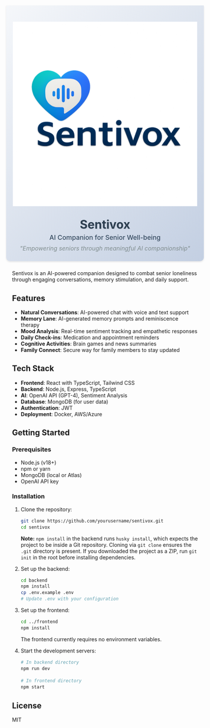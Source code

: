 <div style="background: linear-gradient(135deg, #f5f7fa 0%, #c3cfe2 100%); padding: 1.5rem 1rem; margin: -1rem -1rem 1.5rem -1rem; border-radius: 0 0 10px 10px; box-shadow: 0 2px 4px rgba(0, 0, 0, 0.1);">
  <div style="max-width: 1000px; margin: 0 auto; text-align: center;">
    <div style="display: flex; flex-direction: column; align-items: center;">
      <div style="width: 100%; display: flex; justify-content: center; padding: 20px 0 30px 0;">
        <img 
          src=".github/images/logo.png" 
          alt="Sentivox Logo" 
          style="width: 500px; max-width: 100%; height: auto; display: block;"
        />
      </div>
      <div style="padding: 0 1rem;">
        <h1 style="
          font-size: 2rem; 
          margin: 0 0 0.3rem 0;
          color: #2c3e50;
          font-weight: 700;
          text-shadow: 1px 1px 2px rgba(0,0,0,0.1);
        ">Sentivox</h1>
        <p style="
          font-size: 1.1rem; 
          margin: 0 0 0.5rem 0;
          color: #34495e;
          font-weight: 500;
        ">
          AI Companion for Senior Well-being
        </p>
        <p style="
          font-style: italic; 
          font-size: 1rem; 
          color: #7f8c8d;
          max-width: 600px;
          margin: 0 auto;
          line-height: 1.4;
        ">
          "Empowering seniors through meaningful AI companionship"
        </p>
      </div>
    </div>
  </div>
</div>


Sentivox is an AI-powered companion designed to combat senior loneliness through engaging conversations, memory stimulation, and daily support.

## Features

- **Natural Conversations**: AI-powered chat with voice and text support
- **Memory Lane**: AI-generated memory prompts and reminiscence therapy
- **Mood Analysis**: Real-time sentiment tracking and empathetic responses
- **Daily Check-ins**: Medication and appointment reminders
- **Cognitive Activities**: Brain games and news summaries
- **Family Connect**: Secure way for family members to stay updated

## Tech Stack

- **Frontend**: React with TypeScript, Tailwind CSS
- **Backend**: Node.js, Express, TypeScript
- **AI**: OpenAI API (GPT-4), Sentiment Analysis
- **Database**: MongoDB (for user data)
- **Authentication**: JWT
- **Deployment**: Docker, AWS/Azure

## Getting Started

### Prerequisites

- Node.js (v18+)
- npm or yarn
- MongoDB (local or Atlas)
- OpenAI API key

### Installation

1. Clone the repository:
   ```bash
   git clone https://github.com/yourusername/sentivox.git
   cd sentivox
   ```
   **Note:** `npm install` in the backend runs `husky install`, which expects
   the project to be inside a Git repository. Cloning via `git clone` ensures
   the `.git` directory is present. If you downloaded the project as a ZIP,
   run `git init` in the root before installing dependencies.

2. Set up the backend:
   ```bash
   cd backend
   npm install
   cp .env.example .env
   # Update .env with your configuration
   ```

3. Set up the frontend:
   ```bash
   cd ../frontend
   npm install
   ```
   The frontend currently requires no environment variables.

4. Start the development servers:
   ```bash
   # In backend directory
   npm run dev
   
   # In frontend directory
   npm start
   ```

## License

MIT

